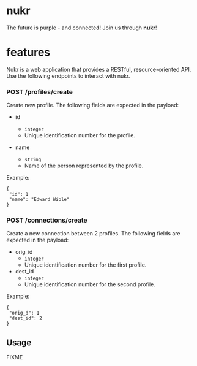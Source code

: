 # nukr

The future is purple - and connected!
Join us through **nukr**!

# features

Nukr is a web application that provides a RESTful, resource-oriented API.
Use the following endpoints to interact with nukr.

### POST /profiles/create
Create new profile.
The following fields are expected in the payload:

- id
  - `integer`
  - Unique identification number for the profile.

- name
  - `string`
  - Name of the person represented by the profile.

Example:
```
{
 "id": 1
 "name": "Edward Wible"
}
```

### POST /connections/create
Create a new connection between 2 profiles.
The following fields are expected in the payload:

- orig_id
  - `integer`
  - Unique identification number for the first profile.
- dest_id
  - `integer`
  - Unique identification number for the second profile.

Example:
```
{
 "orig_d": 1
 "dest_id": 2
}
```

## Usage

FIXME
